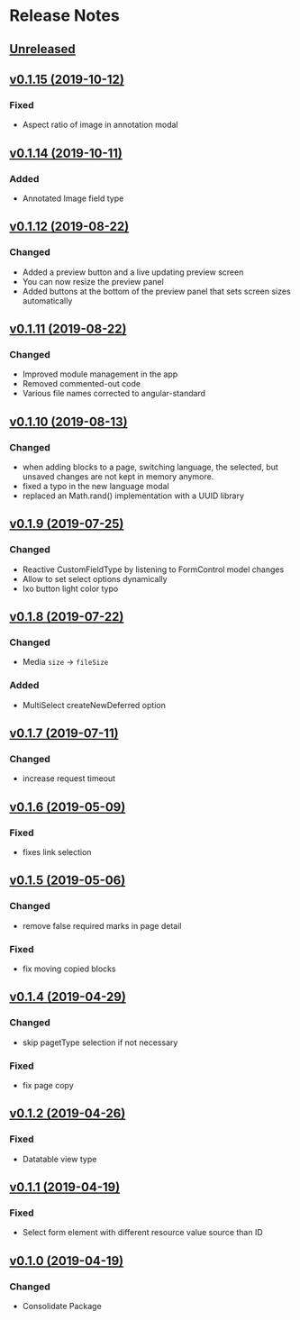 # Release Notes

## [Unreleased](https://github.com/ixocreate/admin-frontend/compare/0.1.15...develop)

## [v0.1.15 (2019-10-12)](https://github.com/ixocreate/admin-frontend/compare/0.1.14...0.1.15)
### Fixed
- Aspect ratio of image in annotation modal

## [v0.1.14 (2019-10-11)](https://github.com/ixocreate/admin-frontend/compare/0.1.12...0.1.14)
### Added
- Annotated Image field type

## [v0.1.12 (2019-08-22)](https://github.com/ixocreate/admin-frontend/compare/0.1.11...0.1.12)
### Changed
- Added a preview button and a live updating preview screen
- You can now resize the preview panel
- Added buttons at the bottom of the preview panel that sets screen sizes automatically 

## [v0.1.11 (2019-08-22)](https://github.com/ixocreate/admin-frontend/compare/0.1.10...0.1.11)
### Changed
- Improved module management in the app
- Removed commented-out code
- Various file names corrected to angular-standard

## [v0.1.10 (2019-08-13)](https://github.com/ixocreate/admin-frontend/compare/0.1.9...0.1.10)
### Changed
- when adding blocks to a page, switching language, the selected, but unsaved changes are not kept in memory anymore.
- fixed a typo in the new language modal
- replaced an Math.rand() implementation with a UUID library

## [v0.1.9 (2019-07-25)](https://github.com/ixocreate/admin-frontend/compare/0.1.8...0.1.9)
### Changed
- Reactive CustomFieldType by listening to FormControl model changes
- Allow to set select options dynamically
- Ixo button light color typo

## [v0.1.8 (2019-07-22)](https://github.com/ixocreate/admin-frontend/compare/0.1.7...0.1.8)
### Changed
- Media `size` -> `fileSize`
### Added
- MultiSelect createNewDeferred option

## [v0.1.7 (2019-07-11)](https://github.com/ixocreate/admin-frontend/compare/0.1.6...0.1.7)
### Changed
- increase request timeout

## [v0.1.6 (2019-05-09)](https://github.com/ixocreate/admin-frontend/compare/0.1.5...0.1.6)
### Fixed
- fixes link selection

## [v0.1.5 (2019-05-06)](https://github.com/ixocreate/admin-frontend/compare/0.1.4...0.1.5)
### Changed
- remove false required marks in page detail
### Fixed
- fix moving copied blocks

## [v0.1.4 (2019-04-29)](https://github.com/ixocreate/admin-frontend/compare/0.1.2...0.1.4)
### Changed
- skip pagetType selection if not necessary
### Fixed
- fix page copy

## [v0.1.2 (2019-04-26)](https://github.com/ixocreate/admin-frontend/compare/0.1.1...0.1.2)
### Fixed
- Datatable view type

## [v0.1.1 (2019-04-19)](https://github.com/ixocreate/admin-frontend/compare/0.1.0...0.1.1)
### Fixed
- Select form element with different resource value source than ID

## [v0.1.0 (2019-04-19)](https://github.com/ixocreate/admin-frontend/compare/master...0.1.0)
### Changed
- Consolidate Package
